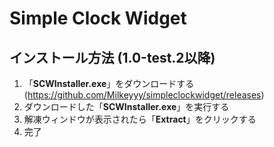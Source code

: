 # Simple Clock Widget
## インストール方法 (1.0-test.2以降)
1. 「**SCWInstaller.exe**」をダウンロードする (https://github.com/Milkeyyy/simpleclockwidget/releases)
2. ダウンロードした「**SCWInstaller.exe**」を実行する
3. 解凍ウィンドウが表示されたら「**Extract**」をクリックする
4. 完了
